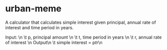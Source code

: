 # urban-meme

A calculator that calculates simple interest given principal, annual rate of interest and time period in years.

Input: \n
\t   p, principal amount \n
 \t  t, time period in years \n
  \t r, annual rate of interest \n
Output\n
   \t simple interest = p*t*r\n
